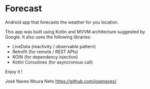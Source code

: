 # Forecast
Android app that forecasts the weather for you location.

This app was built using Kotlin and MVVM architecture suggested by Google. It also uses the following libraries:

- LiveData (reactivity / observable pattern)
- Retrofit (for remote / REST APIs)
- KOIN (for dependency injection)
- Kotlin Coroutines (for asyncronous call)

Enjoy it !

José Naves Moura Neto
https://github.com/josenaves/

